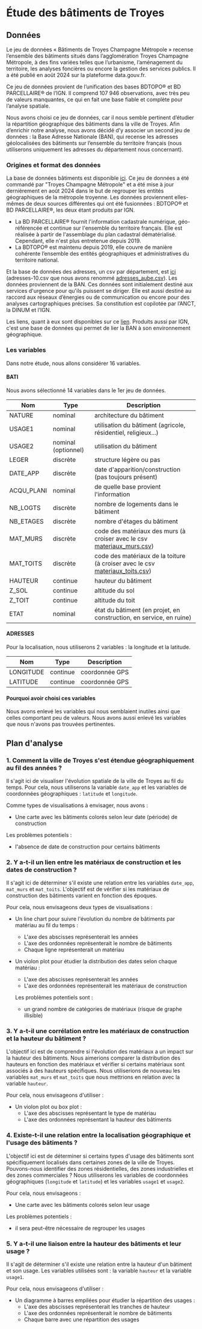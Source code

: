 # Étude des bâtiments de Troyes

## Données

Le jeu de données « Bâtiments de Troyes Champagne Métropole » recense l’ensemble des bâtiments situés dans l’agglomération Troyes Champagne Métropole,
à des fins variées telles que l’urbanisme, l’aménagement du territoire, les analyses foncières ou encore la gestion des services publics.
Il a été publié en août 2024 sur la plateforme data.gouv.fr.

Ce jeu de données provient de l’unification des bases BDTOPO® et BD PARCELLAIRE® de l’IGN.
Il comprend 107 946 observations, avec très peu de valeurs manquantes, ce qui en fait une base fiable et complète pour l’analyse spatiale.

Nous avons choisi ce jeu de données, car il nous semble pertinent d’étudier la répartition géographique des bâtiments dans la ville de Troyes.
Afin d’enrichir notre analyse, nous avons décidé d’y associer un second jeu de données : la Base Adresse Nationale (BAN),
qui recense les adresses géolocalisées des bâtiments sur l’ensemble du territoire français (nous utiliserons uniquement les adresses du département nous concernant).

### Origines et format des données

La base de données bâtiments est disponible [ici](https://www.data.gouv.fr/fr/datasets/batiments-de-troyes-champagne-metropole/).
Ce jeu de données a été commandé par "Troyes Champagne Métropole" et a été mise à jour dernièrement en août 2024 dans le but de regrouper les entités géographiques de la métropole troyenne.
Les données proviennent elles-mêmes de deux sources différentes qui ont été fusionnées : BDTOPO® et BD PARCELLAIRE®, les deux étant produits par IGN.

- La BD PARCELLAIRE® fournit l'information cadastrale numérique, géo-référencée et continue sur l'ensemble du territoire français.
  Elle est réalisée à partir de l'assemblage du plan cadastral dématérialisé. Cependant, elle n'est plus entretenue depuis 2019.
- La BDTOPO® est maintenu depuis 2019, elle couvre de manière cohérente l’ensemble des entités géographiques et administratives du territoire national.

Et la base de données des adresses, un csv par département, est [ici](https://adresse.data.gouv.fr/data/ban/adresses/latest/csv)
(adresses-10.csv que nous avons renommé [adresses_aube.csv](data/adresses_aube.csv)).
Les données proviennent de la BAN.
Ces données sont initialement destiné aux services d'urgence pour qu'ils puissent se diriger.
Elle est aussi destiné au raccord aux réseaux d’énergies ou de communication ou encore pour des analyses cartographiques précises.
Sa constitution est copilotée par l’ANCT, la DINUM et l’IGN.

Les liens, quant à eux sont disponibles sur ce [lien](https://geoservices.ign.fr/ban-plus).
Produits aussi par IGN, c'est une base de données qui permet de lier la BAN à son environnement géographique.

### Les variables

Dans notre étude, nous allons considérer 16 variables.

#### BATI

Nous avons sélectionné 14 variables dans le 1er jeu de données.

| Nom        | Type                | Description                                                                                              |
| ---------- | ------------------- | -------------------------------------------------------------------------------------------------------- |
| NATURE     | nominal             | architecture du bâtiment                                                                                 |
| USAGE1     | nominal             | utilisation du bâtiment (agricole, résidentiel, religieux...)                                            |
| USAGE2     | nominal (optionnel) | utilisation du bâtiment                                                                                  |
| LEGER      | discrète            | structure légère ou pas                                                                                  |
| DATE_APP   | discrète            | date d'apparition/construction (pas toujours présent)                                                    |
| ACQU_PLANI | nominal             | de quelle base provient l'information                                                                    |
| NB_LOGTS   | discrète            | nombre de logements dans le bâtiment                                                                     |
| NB_ETAGES  | discrète            | nombre d'étages du bâtiment                                                                              |
| MAT_MURS   | discrète            | code des matériaux des murs (à croiser avec le csv [materiaux_murs.csv](data/materiaux_murs.csv))        |
| MAT_TOITS  | discrète            | code des matériaux de la toiture (à croiser avec le csv [materiaux_toits.csv](data/materiaux_toits.csv)) |
| HAUTEUR    | continue            | hauteur du bâtiment                                                                                      |
| Z_SOL      | continue            | altitude du sol                                                                                          |
| Z_TOIT     | continue            | altitude du toit                                                                                         |
| ETAT       | nominal             | état du bâtiment (en projet, en construction, en service, en ruine)                                      |

#### ADRESSES

Pour la localisation, nous utiliserons 2 variables : la longitude et la latitude.

| Nom       | Type     | Description    |
| --------- | -------- | -------------- |
| LONGITUDE | continue | coordonnée GPS |
| LATITUDE  | continue | coordonnée GPS |

#### Pourquoi avoir choisi ces variables

Nous avons enlevé les variables qui nous semblaient inutiles ainsi que celles comportant peu de valeurs.
Nous avons aussi enlevé les variables que nous n'avons pas trouvées pertinentes.

## Plan d'analyse

### 1. Comment la ville de Troyes s'est étendue géographiquement au fil des années ?

Il s'agit ici de visualiser l'évolution spatiale de la ville de Troyes au fil du temps.
Pour cela, nous utiliserons la variable `date_app` et les variables de coordonnées géographiques : `latitude` et `longitude`.

Comme types de visualisations à envisager, nous avons :

- Une carte avec les bâtiments colorés selon leur date (période) de construction

Les problèmes potentiels :

- l'absence de date de construction pour certains bâtiments

### 2. Y a-t-il un lien entre les matériaux de construction et les dates de construction ?

Il s'agit ici de déterminer s'il existe une relation entre les variables `date_app`, `mat_murs` et `mat_toits`.
L'objectif est de vérifier si les matériaux de construction des bâtiments varient en fonction des époques.

Pour cela, nous envisageons deux types de visualisations :

- Un line chart pour suivre l'évolution du nombre de bâtiments par matériau au fil du temps :
  
   - L'axe des abscisses représenterait les années
   - L'axe des ordonnées représenterait le nombre de bâtiments
   - Chaque ligne représenterait un matériau

- Un violon plot pour étudier la distribution des dates selon chaque matériau :
  
   - L'axe des abscisses représenterait les années
   - L'axe des ordonnées représenterait les matériaux de construction
  
  Les problèmes potentiels sont :
  
   - un grand nombre de catégories de matériaux (risque de graphe illisible)

### 3. Y a-t-il une corrélation entre les matériaux de construction et la hauteur du bâtiment ?

L'objectif ici est de comprendre si l'évolution des matériaux a un impact sur la hauteur des bâtiments.
Nous aimerions comparer la distribution des hauteurs en fonction des matériaux et vérifier si certains matériaux sont associés à des hauteurs spécifiques.
Nous utiliserions de nouveau les variables `mat_murs` et `mat_toits` que nous mettrions en relation avec la variable `hauteur`.

Pour cela, nous envisageons d'utiliser :

- Un violon plot ou box plot :
   - L'axe des abscisses représentant le type de matériau
   - L'axe des ordonnées représentant la hauteur des bâtiments

### 4. Existe-t-il une relation entre la localisation géographique et l'usage des bâtiments ?

L'objectif ici est de déterminer si certains types d'usage des bâtiments sont spécifiquement localisés dans certaines zones de la ville de Troyes.
Pouvons-nous identifier des zones résidentielles, des zones industrielles et des zones commerciales ?
Nous utiliserons les variables de coordonnées géographiques (`longitude` et `latitude`) et les variables `usage1` et `usage2`.

Pour cela, nous envisageons :

- Une carte avec les bâtiments colorés selon leur usage

Les problèmes potentiels :

- il sera peut-être nécessaire de regrouper les usages

### 5. Y a-t-il une liaison entre la hauteur des bâtiments et leur usage ?

Il s'agit de déterminer s'il existe une relation entre la hauteur d'un bâtiment et son usage.
Les variables utilisées sont : la variable `hauteur` et la variable `usage1`.

Pour cela, nous envisageons d'utiliser :

- Un diagramme à barres empilées pour étudier la répartition des usages :
   - L'axe des abscisses représenterait les tranches de hauteur
   - L'axe des ordonnées représenterait le nombre de bâtiments
   - Chaque barre avec une répartition des usages
